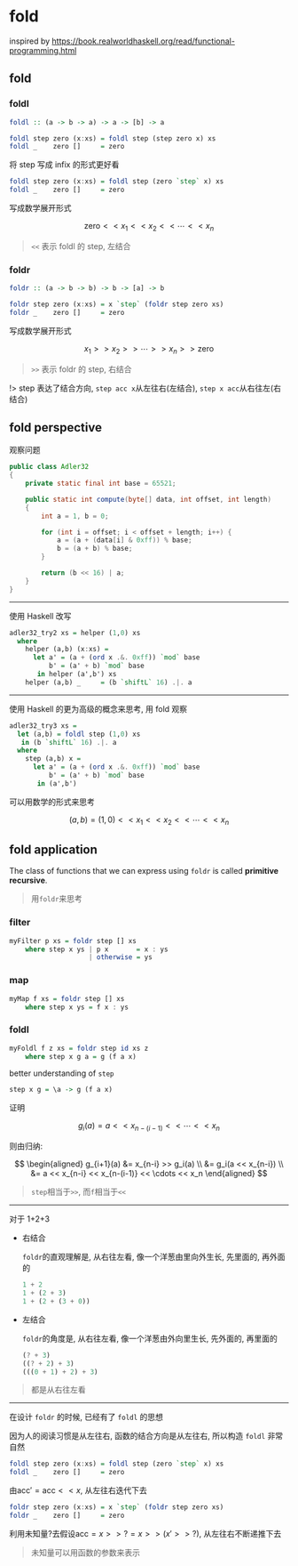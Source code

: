 # fold

inspired by https://book.realworldhaskell.org/read/functional-programming.html

## fold

### foldl

```hs
foldl :: (a -> b -> a) -> a -> [b] -> a

foldl step zero (x:xs) = foldl step (step zero x) xs
foldl _    zero []     = zero
```

将 step 写成 infix 的形式更好看

```hs
foldl step zero (x:xs) = foldl step (zero `step` x) xs
foldl _    zero []     = zero
```

写成数学展开形式

$$\text{zero} << x_1 << x_2 << \cdots << x_n$$

> `<<` 表示 foldl 的 step, 左结合

### foldr

```hs
foldr :: (a -> b -> b) -> b -> [a] -> b

foldr step zero (x:xs) = x `step` (foldr step zero xs)
foldr _    zero []     = zero
```

写成数学展开形式

$$x_1 >> x_2 >> \cdots >> x_n >> \text{zero}$$

> `>>` 表示 foldr 的 step, 右结合

!> step 表达了结合方向, `step acc x`从左往右(左结合), `step x acc`从右往左(右结合)

## fold perspective

观察问题

```java
public class Adler32
{
    private static final int base = 65521;

    public static int compute(byte[] data, int offset, int length)
    {
		int a = 1, b = 0;

		for (int i = offset; i < offset + length; i++) {
			a = (a + (data[i] & 0xff)) % base;
			b = (a + b) % base;
		}

		return (b << 16) | a;
    }
}
```

---

使用 Haskell 改写

```hs
adler32_try2 xs = helper (1,0) xs
  where
    helper (a,b) (x:xs) =
	  let a' = (a + (ord x .&. 0xff)) `mod` base
		  b' = (a' + b) `mod` base
	   in helper (a',b') xs
	helper (a,b) _     = (b `shiftL` 16) .|. a
```

---

使用 Haskell 的更为高级的概念来思考, 用 fold 观察

```hs
adler32_try3 xs =
  let (a,b) = foldl step (1,0) xs
   in (b `shiftL` 16) .|. a
  where
	step (a,b) x =
	  let a' = (a + (ord x .&. 0xff)) `mod` base
		  b' = (a' + b) `mod` base
	   in (a',b')
```

可以用数学的形式来思考

$$(a, b) = (1, 0) << x_1 << x_2 << \cdots << x_n$$

## fold application

The class of functions that we can express using `foldr` is called **primitive recursive**.

> 用`foldr`来思考

### filter

```hs
myFilter p xs = foldr step [] xs
    where step x ys | p x       = x : ys
                    | otherwise = ys
```

### map

```hs
myMap f xs = foldr step [] xs
	where step x ys = f x : ys
```

### foldl

```hs
myFoldl f z xs = foldr step id xs z
	where step x g a = g (f a x)
```

better understanding of `step`

```hs
step x g = \a -> g (f a x)
```

证明

$$g_i(a) = a << x_{n-(i-1)} << \cdots << x_n$$

则由归纳:

$$
\begin{aligned}
	g_{i+1}(a) &= x_{n-i} >> g_i(a) \\
	&= g_i(a << x_{n-i}) \\
	&= a << x_{n-i} << x_{n-(i-1)} << \cdots << x_n
\end{aligned}
$$

> `step`相当于`>>`, 而`f`相当于`<<`

---

对于 1+2+3

- 右结合

  `foldr`的直观理解是, 从右往左看, 像一个洋葱由里向外生长, 先里面的, 再外面的

  ```hs
  1 + 2
  1 + (2 + 3)
  1 + (2 + (3 + 0))
  ```

- 左结合

  `foldr`的角度是, 从右往左看, 像一个洋葱由外向里生长, 先外面的, 再里面的

  ```hs
  (? + 3)
  ((? + 2) + 3)
  (((0 + 1) + 2) + 3)
  ```

> 都是从右往左看

---

在设计 `foldr` 的时候, 已经有了 `foldl` 的思想

因为人的阅读习惯是从左往右, 函数的结合方向是从左往右, 所以构造 `foldl` 非常自然

```hs
foldl step zero (x:xs) = foldl step (zero `step` x) xs
foldl _    zero []     = zero
```

由$\text{acc}'=\text{acc} << x$, 从左往右迭代下去

```hs
foldr step zero (x:xs) = x `step` (foldr step zero xs)
foldr _    zero []     = zero
```

利用未知量$?$去假设$\text{acc}=x >> ? = x >> (x' >> ?)$, 从左往右不断递推下去

> 未知量可以用函数的参数来表示
